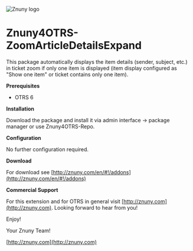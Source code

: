 ![Znuny logo](http://znuny.com/assets/images/logo_small.png)

Znuny4OTRS-ZoomArticleDetailsExpand
=================
This package automatically displays the item details (sender, subject, etc.) in ticket zoom if only one item is displayed (item display configured as "Show one item" or ticket contains only one item).

**Prerequisites**

- OTRS 6

**Installation**

Download the package and install it via admin interface -> package manager or use Znuny4OTRS-Repo.

**Configuration**

No further configuration required.

**Download**

For download see [http://znuny.com/en/#!/addons](http://znuny.com/en/#!/addons)

**Commercial Support**

For this extension and for OTRS in general visit [http://znuny.com](http://znuny.com). Looking forward to hear from you!

Enjoy!

 Your Znuny Team!

 [http://znuny.com](http://znuny.com)
